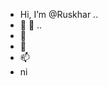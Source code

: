 - Hi, I’m @Ruskhar ..
- 👀 👀 ..
- 🌱 
- 💞️
- 📫 
- ni 

<!---
Ruskhar/Ruskhar is a ✨ special ✨ repository because its `README.md` (this file) appears on your GitHub profile.
You can click the Preview link to take a look at your changes.
--->
